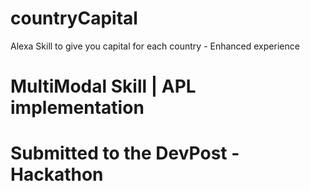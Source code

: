 # countryCapital
Alexa Skill to give you capital for each country - Enhanced experience

# MultiModal Skill | APL implementation

# Submitted to the DevPost -Hackathon
